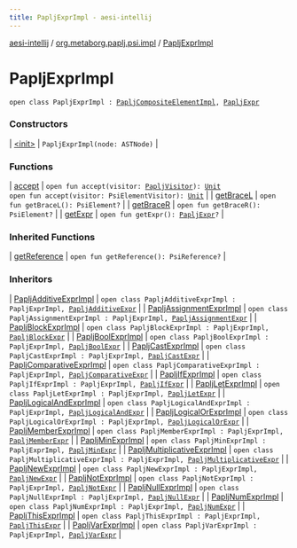 ```yaml
---
title: PapljExprImpl - aesi-intellij
---
```


[aesi-intellij](../../index.html) / [org.metaborg.paplj.psi.impl](../index.html) / [PapljExprImpl](.)

# PapljExprImpl

`open class PapljExprImpl : `[`PapljCompositeElementImpl`](../-paplj-composite-element-impl/index.html)`, `[`PapljExpr`](../../org.metaborg.paplj.psi/-paplj-expr/index.html)

### Constructors

| [&lt;init&gt;](-init-.html) | `PapljExprImpl(node: ASTNode)` |

### Functions

| [accept](accept.html) | `open fun accept(visitor: `[`PapljVisitor`](../../org.metaborg.paplj.psi/-paplj-visitor/index.html)`): `[`Unit`](https://kotlinlang.org/api/latest/jvm/stdlib/kotlin/-unit/index.html)<br>`open fun accept(visitor: PsiElementVisitor): `[`Unit`](https://kotlinlang.org/api/latest/jvm/stdlib/kotlin/-unit/index.html) |
| [getBraceL](get-brace-l.html) | `open fun getBraceL(): PsiElement?` |
| [getBraceR](get-brace-r.html) | `open fun getBraceR(): PsiElement?` |
| [getExpr](get-expr.html) | `open fun getExpr(): `[`PapljExpr`](../../org.metaborg.paplj.psi/-paplj-expr/index.html)`?` |

### Inherited Functions

| [getReference](../-paplj-composite-element-impl/get-reference.html) | `open fun getReference(): PsiReference?` |

### Inheritors

| [PapljAdditiveExprImpl](../-paplj-additive-expr-impl/index.html) | `open class PapljAdditiveExprImpl : PapljExprImpl, `[`PapljAdditiveExpr`](../../org.metaborg.paplj.psi/-paplj-additive-expr/index.html) |
| [PapljAssignmentExprImpl](../-paplj-assignment-expr-impl/index.html) | `open class PapljAssignmentExprImpl : PapljExprImpl, `[`PapljAssignmentExpr`](../../org.metaborg.paplj.psi/-paplj-assignment-expr/index.html) |
| [PapljBlockExprImpl](../-paplj-block-expr-impl/index.html) | `open class PapljBlockExprImpl : PapljExprImpl, `[`PapljBlockExpr`](../../org.metaborg.paplj.psi/-paplj-block-expr/index.html) |
| [PapljBoolExprImpl](../-paplj-bool-expr-impl/index.html) | `open class PapljBoolExprImpl : PapljExprImpl, `[`PapljBoolExpr`](../../org.metaborg.paplj.psi/-paplj-bool-expr/index.html) |
| [PapljCastExprImpl](../-paplj-cast-expr-impl/index.html) | `open class PapljCastExprImpl : PapljExprImpl, `[`PapljCastExpr`](../../org.metaborg.paplj.psi/-paplj-cast-expr/index.html) |
| [PapljComparativeExprImpl](../-paplj-comparative-expr-impl/index.html) | `open class PapljComparativeExprImpl : PapljExprImpl, `[`PapljComparativeExpr`](../../org.metaborg.paplj.psi/-paplj-comparative-expr/index.html) |
| [PapljIfExprImpl](../-paplj-if-expr-impl/index.html) | `open class PapljIfExprImpl : PapljExprImpl, `[`PapljIfExpr`](../../org.metaborg.paplj.psi/-paplj-if-expr/index.html) |
| [PapljLetExprImpl](../-paplj-let-expr-impl/index.html) | `open class PapljLetExprImpl : PapljExprImpl, `[`PapljLetExpr`](../../org.metaborg.paplj.psi/-paplj-let-expr/index.html) |
| [PapljLogicalAndExprImpl](../-paplj-logical-and-expr-impl/index.html) | `open class PapljLogicalAndExprImpl : PapljExprImpl, `[`PapljLogicalAndExpr`](../../org.metaborg.paplj.psi/-paplj-logical-and-expr/index.html) |
| [PapljLogicalOrExprImpl](../-paplj-logical-or-expr-impl/index.html) | `open class PapljLogicalOrExprImpl : PapljExprImpl, `[`PapljLogicalOrExpr`](../../org.metaborg.paplj.psi/-paplj-logical-or-expr/index.html) |
| [PapljMemberExprImpl](../-paplj-member-expr-impl/index.html) | `open class PapljMemberExprImpl : PapljExprImpl, `[`PapljMemberExpr`](../../org.metaborg.paplj.psi/-paplj-member-expr/index.html) |
| [PapljMinExprImpl](../-paplj-min-expr-impl/index.html) | `open class PapljMinExprImpl : PapljExprImpl, `[`PapljMinExpr`](../../org.metaborg.paplj.psi/-paplj-min-expr/index.html) |
| [PapljMultiplicativeExprImpl](../-paplj-multiplicative-expr-impl/index.html) | `open class PapljMultiplicativeExprImpl : PapljExprImpl, `[`PapljMultiplicativeExpr`](../../org.metaborg.paplj.psi/-paplj-multiplicative-expr/index.html) |
| [PapljNewExprImpl](../-paplj-new-expr-impl/index.html) | `open class PapljNewExprImpl : PapljExprImpl, `[`PapljNewExpr`](../../org.metaborg.paplj.psi/-paplj-new-expr/index.html) |
| [PapljNotExprImpl](../-paplj-not-expr-impl/index.html) | `open class PapljNotExprImpl : PapljExprImpl, `[`PapljNotExpr`](../../org.metaborg.paplj.psi/-paplj-not-expr/index.html) |
| [PapljNullExprImpl](../-paplj-null-expr-impl/index.html) | `open class PapljNullExprImpl : PapljExprImpl, `[`PapljNullExpr`](../../org.metaborg.paplj.psi/-paplj-null-expr/index.html) |
| [PapljNumExprImpl](../-paplj-num-expr-impl/index.html) | `open class PapljNumExprImpl : PapljExprImpl, `[`PapljNumExpr`](../../org.metaborg.paplj.psi/-paplj-num-expr/index.html) |
| [PapljThisExprImpl](../-paplj-this-expr-impl/index.html) | `open class PapljThisExprImpl : PapljExprImpl, `[`PapljThisExpr`](../../org.metaborg.paplj.psi/-paplj-this-expr/index.html) |
| [PapljVarExprImpl](../-paplj-var-expr-impl/index.html) | `open class PapljVarExprImpl : PapljExprImpl, `[`PapljVarExpr`](../../org.metaborg.paplj.psi/-paplj-var-expr/index.html) |

